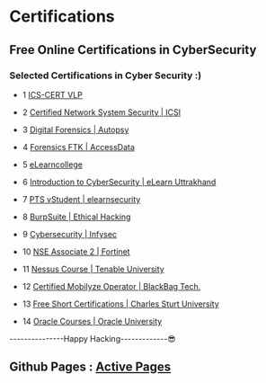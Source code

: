 # Certifications
## Free Online Certifications in CyberSecurity

### Selected Certifications in Cyber Security :)
- 1 [ ICS-CERT VLP ](https://ics-cert-training.inl.gov/learn) 

- 2 [ Certified Network System Security | ICSI ](https://www.icsi.co.uk/users/sign_in)

- 3 [ Digital Forensics | Autopsy ](https://training.autopsy.com/users/sign_in)

- 4 [ Forensics FTK | AccessData ](https://training.accessdata.com/) 

- 5 [ eLearncollege](https://www.elearningcollege.com/login.php)

- 6 [ Introduction to CyberSecurity | eLearn Uttrakhand ](http://elearning.uou.ac.in/)

- 7 [ PTS vStudent | elearnsecurity ](https://members.elearnsecurity.com/)

- 8 [ BurpSuite | Ethical Hacking ](https://academy.ehacking.net/courses/)

- 9 [ Cybersecurity | Infysec ](https://academy.infysec.com/)

- 10 [ NSE Associate 2 | Fortinet ](https://training.fortinet.com/) 

- 11 [ Nessus Course | Tenable University ](https://university.tenable.com/learn/course/) 

- 12 [ Certified Mobilyze Operator | BlackBag Tech. ](https://www.blackbagtech.com/training/certifications/)

- 13 [ Free Short Certifications | Charles Sturt University ](https://www.itmasters.edu.au/about-it-masters/free-short-courses/)

- 14 [ Oracle Courses | Oracle University ](https://learn.oracle.com/ols/course-list/35644) 

---------------Happy Hacking-------------:sunglasses:

## Github Pages : [ Active Pages ](https://n00b-hack3rs-community.github.io/Certifications/)  
